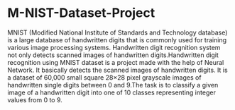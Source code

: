 # M-NIST-Dataset-Project
MNIST (Modified National Institute of Standards and Technology database) is a large database of handwritten digits that is commonly used for training various image processing systems.
Handwritten digit recognition system not only detects scanned images of handwritten digits.Handwritten digit recognition using MNIST dataset is a project made with the help of Neural Network. It basically detects the scanned images of handwritten digits.
It is a dataset of 60,000 small square 28×28 pixel grayscale images of handwritten single digits between 0 and 9.The task is to classify a given image of a handwritten digit into one of 10 classes representing integer values from 0 to 9.

